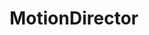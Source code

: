 ---
license: apache-2.0
title: MotionDirector
sdk: gradio
sdk_version: 3.26.0
emoji: 🔥
pinned: false
colorFrom: purple
colorTo: red
---